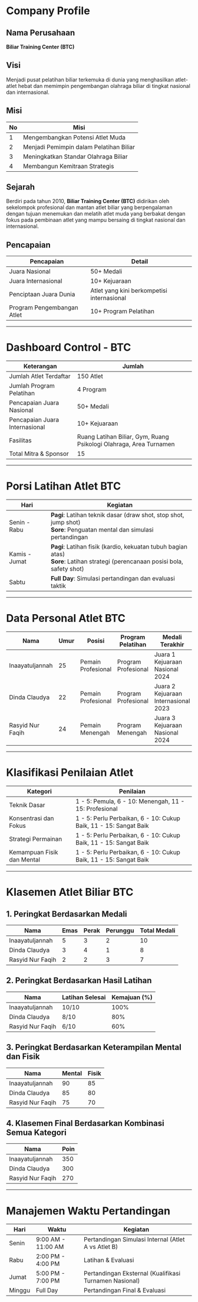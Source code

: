 # Company Profile

## Nama Perusahaan
**Biliar Training Center (BTC)**

## Visi
Menjadi pusat pelatihan biliar terkemuka di dunia yang menghasilkan atlet-atlet hebat dan memimpin pengembangan olahraga biliar di tingkat nasional dan internasional.

## Misi
| No | Misi |
| --- | --- |
| 1 | Mengembangkan Potensi Atlet Muda |
| 2 | Menjadi Pemimpin dalam Pelatihan Biliar |
| 3 | Meningkatkan Standar Olahraga Biliar |
| 4 | Membangun Kemitraan Strategis |

## Sejarah
Berdiri pada tahun 2010, **Biliar Training Center (BTC)** didirikan oleh sekelompok profesional dan mantan atlet biliar yang berpengalaman dengan tujuan menemukan dan melatih atlet muda yang berbakat dengan fokus pada pembinaan atlet yang mampu bersaing di tingkat nasional dan internasional.

## Pencapaian
| Pencapaian | Detail |
| --- | --- |
| Juara Nasional | 50+ Medali |
| Juara Internasional | 10+ Kejuaraan |
| Penciptaan Juara Dunia | Atlet yang kini berkompetisi internasional |
| Program Pengembangan Atlet | 10+ Program Pelatihan |

---

# Dashboard Control - BTC

| Keterangan | Jumlah |
| --- | --- |
| Jumlah Atlet Terdaftar | 150 Atlet |
| Jumlah Program Pelatihan | 4 Program |
| Pencapaian Juara Nasional | 50+ Medali |
| Pencapaian Juara Internasional | 10+ Kejuaraan |
| Fasilitas | Ruang Latihan Biliar, Gym, Ruang Psikologi Olahraga, Area Turnamen |
| Total Mitra & Sponsor | 15 |

---

# Porsi Latihan Atlet BTC

| Hari | Kegiatan |
| --- | --- |
| Senin - Rabu | **Pagi**: Latihan teknik dasar (draw shot, stop shot, jump shot)<br>**Sore**: Penguatan mental dan simulasi pertandingan |
| Kamis - Jumat | **Pagi**: Latihan fisik (kardio, kekuatan tubuh bagian atas)<br>**Sore**: Latihan strategi (perencanaan posisi bola, safety shot) |
| Sabtu | **Full Day**: Simulasi pertandingan dan evaluasi taktik |

---

# Data Personal Atlet BTC

| Nama | Umur | Posisi | Program Pelatihan | Medali Terakhir | Pelatih | Kontak |
| --- | --- | --- | --- | --- | --- | --- |
| Inaayatuljannah | 25 | Pemain Profesional | Program Profesional | Juara 1 Kejuaraan Nasional 2024 | Coach A | inaayatuljannah@email.com |
| Dinda Claudya | 22 | Pemain Profesional | Program Profesional | Juara 2 Kejuaraan Internasional 2023 | Coach B | dinda.claudya@email.com |
| Rasyid Nur Faqih | 24 | Pemain Menengah | Program Menengah | Juara 3 Kejuaraan Nasional 2024 | Coach C | rasyid.nf@email.com |

---

# Klasifikasi Penilaian Atlet

| Kategori | Penilaian |
| --- | --- |
| Teknik Dasar | 1 - 5: Pemula, 6 - 10: Menengah, 11 - 15: Profesional |
| Konsentrasi dan Fokus | 1 - 5: Perlu Perbaikan, 6 - 10: Cukup Baik, 11 - 15: Sangat Baik |
| Strategi Permainan | 1 - 5: Perlu Perbaikan, 6 - 10: Cukup Baik, 11 - 15: Sangat Baik |
| Kemampuan Fisik dan Mental | 1 - 5: Perlu Perbaikan, 6 - 10: Cukup Baik, 11 - 15: Sangat Baik |

---

# Klasemen Atlet Biliar BTC

## 1. Peringkat Berdasarkan Medali

| Nama | Emas | Perak | Perunggu | Total Medali |
| --- | --- | --- | --- | --- |
| Inaayatuljannah | 5 | 3 | 2 | 10 |
| Dinda Claudya | 3 | 4 | 1 | 8 |
| Rasyid Nur Faqih | 2 | 2 | 3 | 7 |

## 2. Peringkat Berdasarkan Hasil Latihan

| Nama | Latihan Selesai | Kemajuan (%) |
| --- | --- | --- |
| Inaayatuljannah | 10/10 | 100% |
| Dinda Claudya | 8/10 | 80% |
| Rasyid Nur Faqih | 6/10 | 60% |

## 3. Peringkat Berdasarkan Keterampilan Mental dan Fisik

| Nama | Mental | Fisik |
| --- | --- | --- |
| Inaayatuljannah | 90 | 85 |
| Dinda Claudya | 85 | 80 |
| Rasyid Nur Faqih | 75 | 70 |

## 4. Klasemen Final Berdasarkan Kombinasi Semua Kategori

| Nama | Poin |
| --- | --- |
| Inaayatuljannah | 350 |
| Dinda Claudya | 300 |
| Rasyid Nur Faqih | 270 |

---

# Manajemen Waktu Pertandingan

| Hari | Waktu | Kegiatan |
| --- | --- | --- |
| Senin | 9:00 AM - 11:00 AM | Pertandingan Simulasi Internal (Atlet A vs Atlet B) |
| Rabu | 2:00 PM - 4:00 PM | Latihan & Evaluasi |
| Jumat | 5:00 PM - 7:00 PM | Pertandingan Eksternal (Kualifikasi Turnamen Nasional) |
| Minggu | Full Day | Pertandingan Final & Evaluasi |
